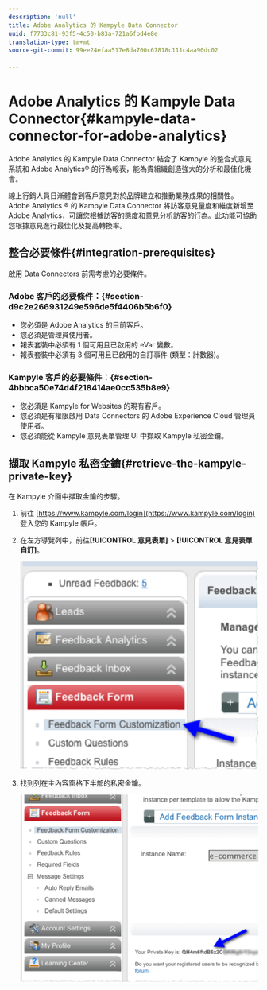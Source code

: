```yaml
---
description: 'null'
title: Adobe Analytics 的 Kampyle Data Connector
uuid: f7733c81-93f5-4c50-b83a-721a6fbd4e8e
translation-type: tm+mt
source-git-commit: 99ee24efaa517e8da700c67818c111c4aa90dc02

---
```



# Adobe Analytics 的 Kampyle Data Connector{#kampyle-data-connector-for-adobe-analytics}

Adobe Analytics 的 Kampyle Data Connector 結合了 Kampyle 的整合式意見系統和 Adobe Analytics® 的行為報表，能為貴組織創造強大的分析和最佳化機會。

線上行銷人員日漸體會到客戶意見對於品牌建立和推動業務成果的相關性。Adobe Analytics ® 的 Kampyle Data Connector 將訪客意見量度和維度新增至 Adobe Analytics，可讓您根據訪客的態度和意見分析訪客的行為。此功能可協助您根據意見進行最佳化及提高轉換率。

## 整合必要條件{#integration-prerequisites}

啟用 Data Connectors 前需考慮的必要條件。

### Adobe 客戶的必要條件：{#section-d9c2e266931249e596de5f4406b5b6f0}

* 您必須是 Adobe Analytics 的目前客戶。
* 您必須是管理員使用者。
* 報表套裝中必須有 1 個可用且已啟用的 eVar 變數。
* 報表套裝中必須有 3 個可用且已啟用的自訂事件 (類型：計數器)。

### Kampyle 客戶的必要條件：{#section-4bbbca50e74d4f218414ae0cc535b8e9}

* 您必須是 Kampyle for Websites 的現有客戶。
* 您必須是有權限啟用 Data Connectors 的 Adobe Experience Cloud 管理員使用者。
* 您必須能從 Kampyle 意見表單管理 UI 中擷取 Kampyle 私密金鑰。

## 擷取 Kampyle 私密金鑰{#retrieve-the-kampyle-private-key}

在 Kampyle 介面中擷取金鑰的步驟。

1. 前往 [https://www.kampyle.com/login](https://www.kampyle.com/login) 登入您的 Kampyle 帳戶。
1. 在左方導覽列中，前往&#x200B;**[!UICONTROL 意見表單]** > **[!UICONTROL 意見表單自訂]**。

   ![](assets/retrieve_key1.png)

1. 找到列在主內容窗格下半部的私密金鑰。

   ![](assets/retrieve_key2.png)
